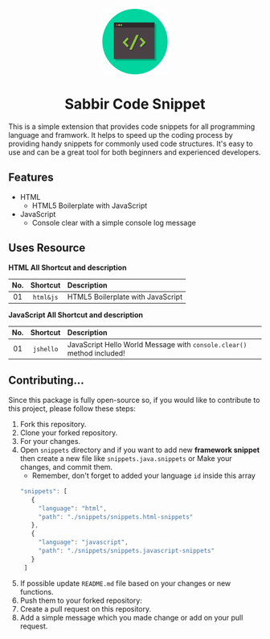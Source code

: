 <p align="center">
  <img src="/assets/logo.png" alt="Code Snippet" width="130" />
</p>

# <center>Sabbir Code Snippet<center>

This is a simple extension that provides code snippets for all programming
language and framwork. It helps to speed up the coding process by providing
handy snippets for commonly used code structures. It's easy to use and can be a
great tool for both beginners and experienced developers.

## Features

- HTML
  - HTML5 Boilerplate with JavaScript
- JavaScript
  - Console clear with a simple console log message

## Uses Resource

**HTML All Shortcut and description**

| No. | Shortcut  | Description                       |
| :-: | :-------: | :-------------------------------- |
| 01  | `html&js` | HTML5 Boilerplate with JavaScript |

**JavaScript All Shortcut and description**

| No. | Shortcut  | Description                                                            |
| :-: | :-------: | :--------------------------------------------------------------------- |
| 01  | `jshello` | JavaScript Hello World Message with `console.clear()` method included! |

## Contributing...

Since this package is fully open-source so, if you would like to contribute to
this project, please follow these steps:

1. Fork this repository.
2. Clone your forked repository.
3. For your changes.
4. Open `snippets` directory and if you want to add new **framework snippet**
   then create a new file like `snippets.java.snippets` or Make your changes,
   and commit them.
   - Remember, don't forget to added your language `id` inside this array
   ```js
   "snippets": [
      {
        "language": "html",
        "path": "./snippets/snippets.html-snippets"
      },
      {
        "language": "javascript",
        "path": "./snippets/snippets.javascript-snippets"
      }
    ]
   ```
5. If possible update `README.md` file based on your changes or new functions.
6. Push them to your forked repository:
7. Create a pull request on this repository.
8. Add a simple message which you made change or add on your pull request.
